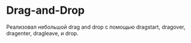 # Drag-and-Drop
Реализовал небольшой drag and drop с помощью dragstart, dragover, dragenter, dragleave, и drop.
